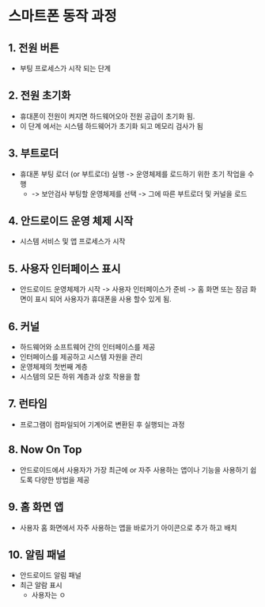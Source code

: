 # 스마트폰 동작 과정
## 1. 전원 버튼
- 부팅 프로세스가 시작 되는 단계

## 2. 전원 초기화
- 휴대폰이 전원이 켜지면 하드웨어오아 전원 공급이 초기화 됨.
- 이 단계 에서는 시스템 하드웨어가 초기화 되고 메모리 검사가 됨

## 3. 부트로더
- 휴대폰 부팅 로더 (or 부트로더) 실행 -> 운영체제를 로드하기 위한 초기 작업을 수행
	- -> 보안검사 부팅할 운영체제를 선택
	  -> 그에 따른 부트로더 및 커널을 로드

## 4. 안드로이드 운영 체제 시작
- 시스템 서비스 및 앱 프로세스가 시작

## 5. 사용자 인터페이스 표시
- 안드로이드 운영체제가 시작 -> 사용자 인터페이스가 준비 -> 홈 화면 또는 잠금 화면이 표시 되어 사용자가 휴대폰을 사용 할수 있게 됨.

## 6. 커널
- 하드웨어와 소프트웨어 간의 인터페이스를 제공
- 인터페이스를 제공하고 시스템 자원을 관리
- 운영체제의 첫번째 계층
- 시스템의 모든 하위 계층과 상호 작용을 함

## 7. 런타임
- 프로그램이 컴파일되어 기계어로 변환된 후 실행되는 과정

## 8. Now On Top
- 안드로이드에서 사용자가 가장 최근에 or 자주 사용하는 앱이나 기능을 사용하기 쉽도록 다양한 방법을 제공

## 9. 홈 화면 앱
- 사용자 홈 화면에서 자주 사용하는 앱을 바로가기 아이콘으로 추가 하고 배치

## 10. 알림 패널
- 안드로이드 알림 패널
- 최근 알람 표시
	- 사용자는 ㅇ